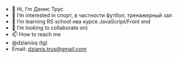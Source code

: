 - 👋 Hi, I’m  Денис Трус
- 👀 I’m interested in спорт, в частности футбол, тренажерный зал
- 🌱 I’m  learning RS school нва курсе JavaScript/Front end
- 💞️ I’m looking to collaborate on)
- 📫 How to reach me
- @dzianisq (tg)
- Email: dzianis.trus@gmail.com

<!---
denistrus/denistrus is a ✨ special ✨ repository because its `README.md` (this file) appears on your GitHub profile.
You can click the Preview link to take a look at your changes.
--->
